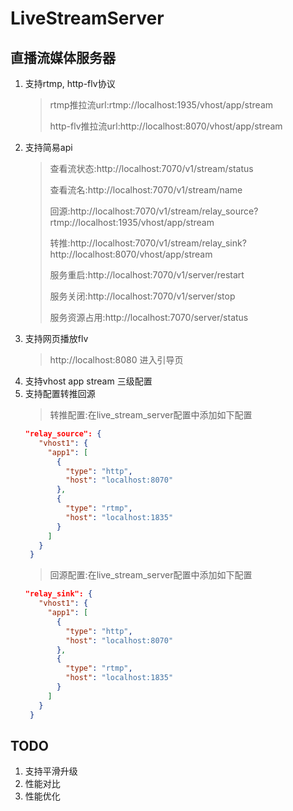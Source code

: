 # LiveStreamServer
## 直播流媒体服务器
1. 支持rtmp, http-flv协议
   >rtmp推拉流url:rtmp://localhost:1935/vhost/app/stream
   > 
   >http-flv推拉流url:http://localhost:8070/vhost/app/stream
2. 支持简易api
   >查看流状态:http://localhost:7070/v1/stream/status
   >
   >查看流名:http://localhost:7070/v1/stream/name
   >
   >回源:http://localhost:7070/v1/stream/relay_source?rtmp://localhost:1935/vhost/app/stream
   > 
   >转推:http://localhost:7070/v1/stream/relay_sink?http://localhost:8070/vhost/app/stream
   > 
   >服务重启:http://localhost:7070/v1/server/restart
   > 
   >服务关闭:http://localhost:7070/v1/server/stop
   > 
   >服务资源占用:http://localhost:7070/server/status
3. 支持网页播放flv
   >http://localhost:8080 进入引导页
4. 支持vhost app stream 三级配置
5. 支持配置转推回源
   >转推配置:在live_stream_server配置中添加如下配置
   ```json
   "relay_source": {
      "vhost1": {
        "app1": [
          {
            "type": "http",
            "host": "localhost:8070"
          },
          {
            "type": "rtmp",
            "host": "localhost:1835"
          }
        ]
      }
    }
   ```
   >回源配置:在live_stream_server配置中添加如下配置
   ```json
   "relay_sink": {
      "vhost1": {
        "app1": [
          {
            "type": "http",
            "host": "localhost:8070"
          },
          {
            "type": "rtmp",
            "host": "localhost:1835"
          }
        ]
      }
    }
   ```
## TODO
1. 支持平滑升级
2. 性能对比 
3. 性能优化

